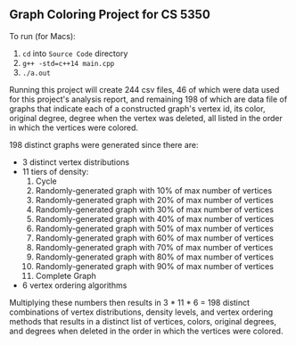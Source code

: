 ## Graph Coloring Project for CS 5350

To run (for Macs):
1. `cd` into `Source Code` directory
2. `g++ -std=c++14 main.cpp`
3. `./a.out`

Running this project will create 244 csv files, 46 of which were data used for this project's analysis report, and remaining 198 of which are data file of graphs that indicate each of a constructed graph's vertex id, its color, original degree, degree when the vertex was deleted, all listed in the order in which the vertices were colored. 

198 distinct graphs were generated since there are:
* 3 distinct vertex distributions
* 11 tiers of density:
    1. Cycle
    2. Randomly-generated graph with 10% of max number of vertices
    3. Randomly-generated graph with 20% of max number of vertices
    4. Randomly-generated graph with 30% of max number of vertices
    5. Randomly-generated graph with 40% of max number of vertices
    6. Randomly-generated graph with 50% of max number of vertices
    7. Randomly-generated graph with 60% of max number of vertices
    8. Randomly-generated graph with 70% of max number of vertices
    9. Randomly-generated graph with 80% of max number of vertices
    10. Randomly-generated graph with 90% of max number of vertices
    11. Complete Graph
* 6 vertex ordering algorithms

Multiplying these numbers then results in 3 * 11 * 6 = 198 distinct combinations of vertex distributions, density levels, and vertex ordering methods that results in a distinct list of vertices, colors, original degrees, and degrees when deleted in the order in which the vertices were colored.
